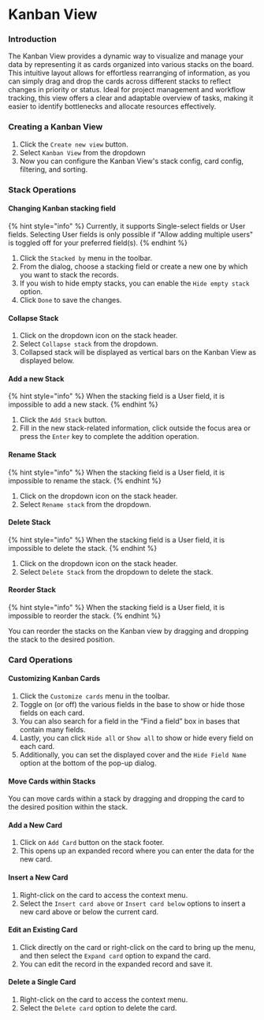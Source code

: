 # Kanban View

### Introduction

The Kanban View provides a dynamic way to visualize and manage your data by representing it as cards organized into various stacks on the board. This intuitive layout allows for effortless rearranging of information, as you can simply drag and drop the cards across different stacks to reflect changes in priority or status. Ideal for project management and workflow tracking, this view offers a clear and adaptable overview of tasks, making it easier to identify bottlenecks and allocate resources effectively.

### **Creating a Kanban View**

1. Click the `Create new view` button.
2. Select `Kanban View` from the dropdown
3. Now you can configure the Kanban View's stack config, card config, filtering, and sorting.

### Stack Operations

#### **Changing Kanban stacking field**

{% hint style="info" %}
Currently, it supports Single-select fields or User fields. Selecting User fields is only possible if "Allow adding multiple users" is toggled off for your preferred field(s).
{% endhint %}

1. Click the `Stacked by` menu in the toolbar.
2. From the dialog, choose a stacking field or create a new one by which you want to stack the records.
3. If you wish to hide empty stacks, you can enable the `Hide empty stack` option.
4. Click `Done` to save the changes.

#### **Collapse Stack**

1. Click on the dropdown icon on the stack header.
2. Select `Collapse stack` from the dropdown.
3. Collapsed stack will be displayed as vertical bars on the Kanban View as displayed below.

#### Add a new Stack

{% hint style="info" %}
When the stacking field is a User field, it is impossible to add a new stack.
{% endhint %}

1. Click the `Add Stack` button.
2. Fill in the new stack-related information, click outside the focus area or press the `Enter` key to complete the addition operation.

#### Rename Stack

{% hint style="info" %}
When the stacking field is a User field, it is impossible to rename the stack.
{% endhint %}

1. Click on the dropdown icon on the stack header.
2. Select `Rename stack` from the dropdown.

#### **Delete Stack**

{% hint style="info" %}
When the stacking field is a User field, it is impossible to delete the stack.
{% endhint %}

1. Click on the dropdown icon on the stack header.
2. Select `Delete Stack` from the dropdown to delete the stack.

#### Reorder Stack

{% hint style="info" %}
When the stacking field is a User field, it is impossible to reorder the stack.
{% endhint %}

You can reorder the stacks on the Kanban view by dragging and dropping the stack to the desired position.

### Card Operations

#### **Customizing Kanban Cards**

1. Click the `Customize cards` menu in the toolbar.
2. Toggle on (or off) the various fields in the base to show or hide those fields on each card.
3. You can also search for a field in the “Find a field” box in bases that contain many fields.
4. Lastly, you can click `Hide all` or `Show all` to show or hide every field on each card.
5. Additionally, you can set the displayed cover and the `Hide Field Name` option at the bottom of the pop-up dialog.

#### Move Cards within Stacks

You can move cards within a stack by dragging and dropping the card to the desired position within the stack.

#### Add a New Card

1. Click on `Add Card` button on the stack footer.
2. This opens up an expanded record where you can enter the data for the new card.

#### Insert a New Card

1. Right-click on the card to access the context menu.
2. Select the `Insert card above` or `Insert card below` options to insert a new card above or below the current card.

#### Edit an Existing Card

1. Click directly on the card or right-click on the card to bring up the menu, and then select the `Expand card` option to expand the card.
2. You can edit the record in the expanded record and save it.

#### **Delete a Single Card**

1. Right-click on the card to access the context menu.
2. Select the `Delete card` option to delete the card.
